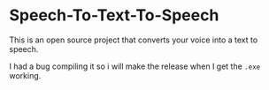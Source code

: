 # Speech-To-Text-To-Speech
This is an open source project that converts your voice into a text to speech.

I had a bug compiling it so i will make the release when I get the `.exe` working.